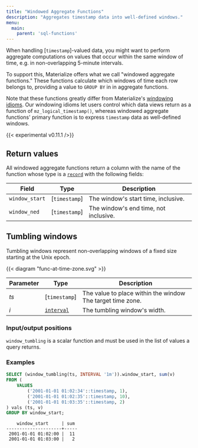 ```yaml
---
title: "Windowed Aggregate Functions"
description: "Aggregates timestamp data into well-defined windows."
menu:
  main:
    parent: 'sql-functions'
---
```


When handling [`timestamp`]-valued data, you might want to perform aggregate
computations on values that occur within the same window of time, e.g. in
non-overlapping 5-minute intervals.

To support this, Materialize offers what we call "windowed aggregate functions."
These functions calculate which windows of time each row belongs to, providing a
value to `GROUP BY` in in aggregate functions.

Note that these functions greatly differ from Materialize's [windowing
idioms](/guides/temporal-filters/#windowing-idioms). Our windowing idioms let
users control which data views return as a function of `mz_logical_timestamp()`,
whereas windowed aggregate functions' primary function is to express `timestamp`
data as well-defined windows.

{{< experimental v0.11.1 />}}

## Return values

All windowed aggregate functions return a column with the name of the function
whose type is a [`record`](../../types/record) with the following fields:

Field | Type | Description
------|------|-------------
`window_start` | [`timestamp`] | The window's start time, inclusive.
`window_ned` | [`timestamp`] | The window's end time, not inclusive.

## Tumbling windows

Tumbling windows represent non-overlapping windows of a fixed size starting at
the Unix epoch.

{{< diagram "func-at-time-zone.svg" >}}

Parameter | Type | Description
----------|------|------------
_ts_ | [`timestamp`] | The value to place within the window The target time zone.
_i_ | [`interval`](../../types/interval) | The tumbling window's width.

### Input/output positions

`window_tumbling` is a scalar function and must be used in the list of values a
query returns.

### Examples

```sql
SELECT (window_tumbling(ts, INTERVAL '1m')).window_start, sum(v)
FROM (
    VALUES
        ('2001-01-01 01:02:34'::timestamp, 1),
        ('2001-01-01 01:02:35'::timestamp, 10),
        ('2001-01-01 01:03:35'::timestamp, 2)
) vals (ts, v)
GROUP BY window_start;
```
```nofmt
    window_start     | sum 
---------------------+-----
 2001-01-01 01:02:00 |  11
 2001-01-01 01:03:00 |   2
```
